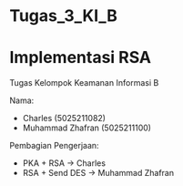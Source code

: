 # Tugas_3_KI_B
# Implementasi RSA
Tugas Kelompok Keamanan Informasi B

Nama:
- Charles (5025211082)
- Muhammad Zhafran (5025211100)

Pembagian Pengerjaan:
- PKA + RSA -> Charles
- RSA + Send DES -> Muhammad Zhafran
